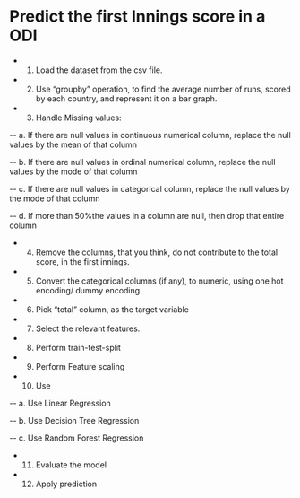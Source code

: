 # Predict the first Innings score in a ODI

- 1. Load the dataset from the csv file.
- 2. Use “groupby” operation, to find the average number of runs, scored by each country,
and represent it on a bar graph.
- 3. Handle Missing values:

-- a. If there are null values in continuous numerical column, replace the null values by
the mean of that column

-- b. If there are null values in ordinal numerical column, replace the null values by the
mode of that column

-- c. If there are null values in categorical column, replace the null values by the mode
of that column

-- d. If more than 50%the values in a column are null, then drop that entire column
- 4. Remove the columns, that you think, do not contribute to the total score, in the first
innings.
- 5. Convert the categorical columns (if any), to numeric, using one hot encoding/ dummy
encoding.
- 6. Pick “total” column, as the target variable
- 7. Select the relevant features.
- 8. Perform train-test-split
- 9. Perform Feature scaling
- 10. Use

-- a. Use Linear Regression

-- b. Use Decision Tree Regression

-- c. Use Random Forest Regression

- 11. Evaluate the model
- 12. Apply prediction

